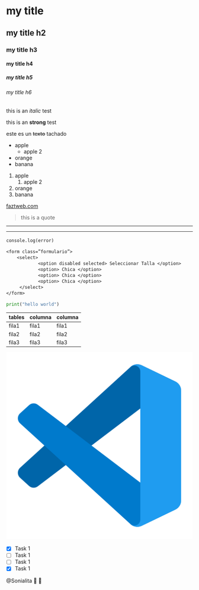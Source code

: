 <!-- Headings-->
# my title
## my title h2
### my title h3
#### my title h4
##### my title h5
###### my title h6
<!-- italic-->
this is an *italic* test

<!--strong-->
this is an **strong** test

<!-- strikethrough-->
este es un ~~texto~~ tachado

<!-- UL-->
* apple
    * apple 2
* orange
* banana

1. apple
    1. apple 2
2. orange
3. banana

<!-- Enlaces-->
[faztweb.com](https://www.faztweb.com "clases desarrollo web")

<!-- generar citas-->
> this is a quote

<!-- generando lineas separadoras-->
----
____

<!-- pegar o incluir codigo de una linea-->
`console.log(error)`

<!-- pegar o incluir codigo de varias lineas-->
```
<form class=”formulario”>
    <select>
            <option disabled selected> Seleccionar Talla </option>
            <option> Chica </option>
            <option> Chica </option>
            <option> Chica </option>
     </select>
</form>

```

``` python
print("hello world")
```

<!-- pegar o incluir tablas-->
| tables |  columna | columna|
| -------|  -----   | -----  |
| fila1  |  fila1   | fila1  |
| fila2  |  fila2   | fila2  |
| fila3  |  fila3   | fila3  |

<!-- pegar o incluir imagenes-->

![visual studio code logo](visual_sc.png "vsc logo")



<!-- GITHUB MARKDOWN -->
* [x] Task 1
* [ ] Task 1
* [ ] Task 1
* [x] Task 1

@Sonialita :woman: :muscle:

